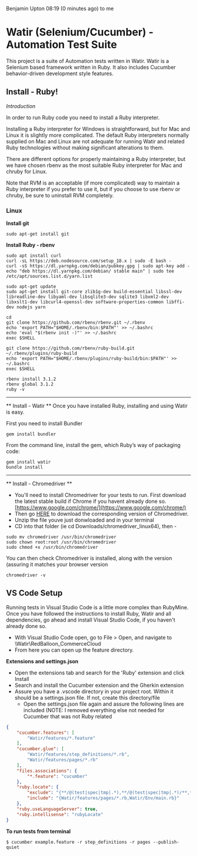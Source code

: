 


Benjamin Upton
08:19 (0 minutes ago)
to me

# Watir (Selenium/Cucumber) - Automation Test Suite #

This project is a suite of Automation tests written in Watir. Watir is a Selenium based framework written in Ruby.
It also includes Cucumber behavior-driven development style features.

## Install - Ruby! ##

*Introduction*

In order to run Ruby code you need to install a Ruby interpreter.

Installing a Ruby interpreter for Windows is straightforward, but for Mac and Linux it is slightly more complicated. The default Ruby interpreters normally supplied on Mac and Linux are not adequate for running Watir and related Ruby technologies without making significant alterations to them.

There are different options for properly maintaining a Ruby interpreter, but we have chosen rbenv as the most suitable Ruby interpreter for Mac and chruby for Linux.

Note that RVM is an acceptable (if more complicated) way to maintain a Ruby interpreter if you prefer to use it, but if you choose to use rbenv or chruby, be sure to uninstall RVM completely.


### Linux

**Install git**

```shell
sudo apt-get install git
```

**Install Ruby - rbenv**

```shell
sudo apt install curl
curl -sL https://deb.nodesource.com/setup_18.x | sudo -E bash -
curl -sS https://dl.yarnpkg.com/debian/pubkey.gpg | sudo apt-key add -
echo "deb https://dl.yarnpkg.com/debian/ stable main" | sudo tee /etc/apt/sources.list.d/yarn.list

sudo apt-get update
sudo apt-get install git-core zlib1g-dev build-essential libssl-dev libreadline-dev libyaml-dev libsqlite3-dev sqlite3 libxml2-dev libxslt1-dev libcurl4-openssl-dev software-properties-common libffi-dev nodejs yarn
```

```shell
cd
git clone https://github.com/rbenv/rbenv.git ~/.rbenv
echo 'export PATH="$HOME/.rbenv/bin:$PATH"' >> ~/.bashrc
echo 'eval "$(rbenv init -)"' >> ~/.bashrc
exec $SHELL

git clone https://github.com/rbenv/ruby-build.git ~/.rbenv/plugins/ruby-build
echo 'export PATH="$HOME/.rbenv/plugins/ruby-build/bin:$PATH"' >> ~/.bashrc
exec $SHELL

rbenv install 3.1.2
rbenv global 3.1.2
ruby -v
```
--------------------------------------------------------------------------------------------

** Install - Watir **
Once you have installed Ruby, installing and using Watir is easy.

First you need to install Bundler
```shell
gem install bundler
```

From the command line, install the gem, which Ruby’s way of packaging code:

```shell
gem install watir
bundle install
```

--------------------------------------------------------------------------------------------

** Install - Chromedriver **
* You'll need to install Chromedriver for your tests to run. First download the latest stable build if Chrome if you havent already done so.
[https://www.google.com/chrome/](https://www.google.com/chrome/)
* Then go [HERE](https://chromedriver.chromium.org/downloads) to download the corresponding version of Chromedriver.
* Unzip the file youve just donwloaded and in your terminal
* CD into that folder (ie cd Downloads/chromedriver_linux64), then -

```shell
sudo mv chromedriver /usr/bin/chromedriver
sudo chown root:root /usr/bin/chromedriver
sudo chmod +x /usr/bin/chromedriver
```
You can then check Chromedriver is installed, along with the version (assuring it matches your browser version
```shell
chromedriver -v
```


## VS Code Setup

Running tests in Visual Studio Code is a little more complex than RubyMine. Once you have followed the instructions to install Ruby, Watir and all dependencies, go ahead and install Visual Studio Code, if you haven't already done so.

 * With Visual Studio Code open, go to File > Open, and navigate to \Watir\RedBalloon_CommerceCloud
 * From here you can open up the feature directory.
 

**Extensions and settings.json**
 * Open the extensions tab and search for the 'Ruby' extension and click Install
 * Search and install the Cucumber extension and the Gherkin extension
 * Assure you have a .vscode directory in your project root. Within it should be a settings.json file. If not, create this directory/file
	* Open the settings.json file again and assure the following lines are included (NOTE: I removed everything else not needed for Cucumber that was not Ruby related
```json
{
    "cucumber.features": [
        "Watir/features/*.feature"
    ],
    "cucumber.glue": [
        "Watir/features/step_definitions/*.rb",
        "Watir/features/pages/*.rb"
    ],
    "files.associations": {
        "*.feature": "cucumber"
    },
    "ruby.locate": {
        "exclude": "{**/@(test|spec|tmp|.*),**/@(test|spec|tmp|.*)/**,**/*_spec.rb}",
        "include": "{Watir/features/pages/*.rb,Watir/Env/main.rb}"
    },
    "ruby.useLanguageServer": true,
    "ruby.intellisense": "rubyLocate"
}
```

**To run tests from terminal**

    $ cucumber example.feature -r step_definitions -r pages --publish-quiet

